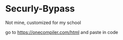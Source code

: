 # Securly-Bypass
Not mine, customized for my school

go to https://onecompiler.com/html and paste in code
